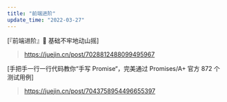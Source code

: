```yaml
---
title: "前端进阶"
update_time: "2022-03-27"
---
```


[『前端进阶』🌋 基础不牢地动山摇]

> https://juejin.cn/post/7028812488099495967

[手把手一行一行代码教你“手写 Promise“，完美通过 Promises/A+ 官方 872 个测试用例]

> https://juejin.cn/post/7043758954496655397
